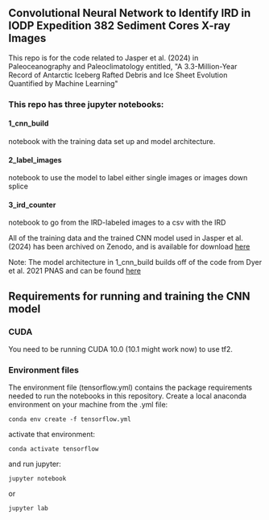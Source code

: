 ## Convolutional Neural Network to Identify IRD in IODP Expedition 382 Sediment Cores X-ray Images
This repo is for the code related to Jasper et al. (2024) in Paleoceanography and Paleoclimatology entitled, "A 3.3-Million-Year Record of Antarctic Iceberg Rafted Debris and Ice Sheet Evolution Quantified by Machine Learning"

### This repo has three jupyter notebooks:
#### 1_cnn_build
notebook with the training data set up and model architecture. 
#### 2_label_images
notebook to use the model to label either single images or images down splice 
#### 3_ird_counter
notebook to go from the IRD-labeled images to a csv with the IRD 


All of the training data and the trained CNN model used in Jasper et al. (2024) has been archived on Zenodo, and is available for download [here](https://zenodo.org/records/13333689)

Note: The model architecture in 1_cnn_build builds off of the code from Dyer et al. 2021 PNAS and can be found [here](https://github.com/blakedyer/bahamas_lig)

## Requirements for running and training the CNN model

### CUDA

You need to be running CUDA 10.0 (10.1 might work now) to use tf2.

### Environment files

The environment file (tensorflow.yml) contains the package requirements needed to run the notebooks in this repository. Create a local anaconda environment on your machine from the .yml file:
```
conda env create -f tensorflow.yml
```
activate that environment:
```
conda activate tensorflow
```
 and run jupyter:
```
jupyter notebook
```
or
```
jupyter lab
```
